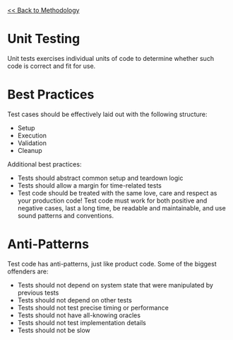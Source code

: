 [<< Back to Methodology](index.md)

# Unit Testing
Unit tests exercises individual units of code to determine whether such code is correct and fit for use.

# Best Practices
Test cases should be effectively laid out with the following structure:

- Setup
- Execution
- Validation
- Cleanup

Additional best practices:

- Tests should abstract common setup and teardown logic
- Tests should allow a margin for time-related tests
- Test code should be treated with the same love, care and respect as your production code!  Test code must work for both positive and negative cases, last a long time, be readable and maintainable, and use sound patterns and conventions.

# Anti-Patterns
Test code has anti-patterns, just like product code.  Some of the biggest offenders are:

- Tests should not depend on system state that were manipulated by previous tests
- Tests should not depend on other tests
- Tests should not test precise timing or performance
- Tests should not have all-knowing oracles
- Tests should not test implementation details
- Tests should not be slow
